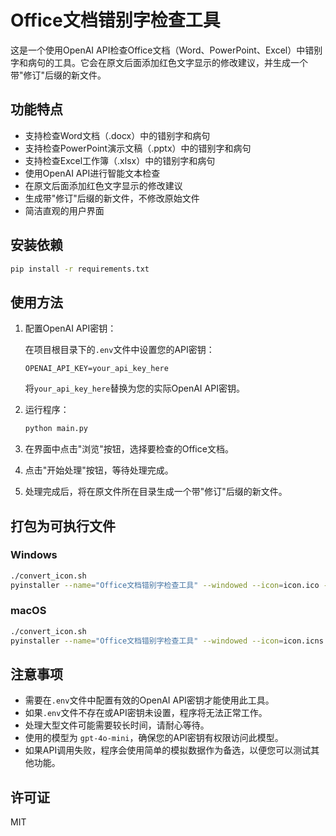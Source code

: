 # Office文档错别字检查工具

这是一个使用OpenAI API检查Office文档（Word、PowerPoint、Excel）中错别字和病句的工具。它会在原文后面添加红色文字显示的修改建议，并生成一个带"修订"后缀的新文件。

## 功能特点

- 支持检查Word文档（.docx）中的错别字和病句
- 支持检查PowerPoint演示文稿（.pptx）中的错别字和病句
- 支持检查Excel工作簿（.xlsx）中的错别字和病句
- 使用OpenAI API进行智能文本检查
- 在原文后面添加红色文字显示的修改建议
- 生成带"修订"后缀的新文件，不修改原始文件
- 简洁直观的用户界面

## 安装依赖

```bash
pip install -r requirements.txt
```

## 使用方法

1. 配置OpenAI API密钥：

   在项目根目录下的`.env`文件中设置您的API密钥：

   ```
   OPENAI_API_KEY=your_api_key_here
   ```

   将`your_api_key_here`替换为您的实际OpenAI API密钥。

2. 运行程序：

   ```bash
   python main.py
   ```

3. 在界面中点击"浏览"按钮，选择要检查的Office文档。
4. 点击"开始处理"按钮，等待处理完成。
5. 处理完成后，将在原文件所在目录生成一个带"修订"后缀的新文件。

## 打包为可执行文件

### Windows

```bash
./convert_icon.sh
pyinstaller --name="Office文档错别字检查工具" --windowed --icon=icon.ico --add-data="icon.ico;." main.py
```

### macOS

```bash
./convert_icon.sh
pyinstaller --name="Office文档错别字检查工具" --windowed --icon=icon.icns --add-data="icon.icns:." main.py
```

## 注意事项

- 需要在`.env`文件中配置有效的OpenAI API密钥才能使用此工具。
- 如果`.env`文件不存在或API密钥未设置，程序将无法正常工作。
- 处理大型文件可能需要较长时间，请耐心等待。
- 使用的模型为 `gpt-4o-mini`，确保您的API密钥有权限访问此模型。
- 如果API调用失败，程序会使用简单的模拟数据作为备选，以便您可以测试其他功能。

## 许可证

MIT